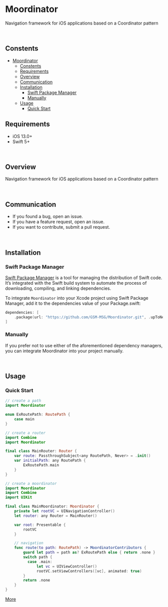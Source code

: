 # Moordinator

Navigation framework for iOS applications based on a Coordinator pattern

<br>

## Constents
- [Moordinator](#moordinator)
  - [Constents](#constents)
  - [Requirements](#requirements)
  - [Overview](#overview)
  - [Communication](#communication)
  - [Installation](#installation)
    - [Swift Package Manager](#swift-package-manager)
    - [Manually](#manually)
  - [Usage](#usage)
    - [Quick Start](#quick-start)


## Requirements
- iOS 13.0+
- Swift 5+

<br>

## Overview
Navigation framework for iOS applications based on a Coordinator pattern

<br>

## Communication
- If you found a bug, open an issue.
- If you have a feature request, open an issue.
 - If you want to contribute, submit a pull request.

<br>

## Installation

### Swift Package Manager
[Swift Package Manager](https://www.swift.org/package-manager/) is a tool for managing the distribution of Swift code. It’s integrated with the Swift build system to automate the process of downloading, compiling, and linking dependencies.

To integrate `Moordinator` into your Xcode project using Swift Package Manager, add it to the dependencies value of your Package.swift:

```swift
dependencies: [
    .package(url: "https://github.com/GSM-MSG/Moordinator.git", .upToNextMajor(from: "1.0.0"))
]
```

### Manually
If you prefer not to use either of the aforementioned dependency managers, you can integrate Moordinator into your project manually.

<br>

## Usage

### Quick Start

```swift
// create a path
import Moordinator

enum ExRoutePath: RoutePath {
    case main
}
```

```swift
// create a router
import Combine
import Moordinator

final class MainRouter: Router {
    var route: PassthroughSubject<any RoutePath, Never> = .init()
    var initialPath: any RoutePath {
        ExRoutePath.main
    }
}
```

```swift
// create a moordinator
import Moordinator
import Combine
import UIKit

final class MainMoordinator: Moordinator {
    private let rootVC = UINavigationController()
    let router: any Router = MainRouter()

    var root: Presentable {
        rootVC
    }

    // navigation
    func route(to path: RoutePath) -> MoordinatorContributors {
        guard let path = path as? ExRoutePath else { return .none }
        switch path {
          case .main:
              let vc = UIViewController()
              rootVC.setViewControllers([vc], animated: true)
        }
        return .none
    }
}
```

[More](./MoordinatorExample/MoordinatorExample/)